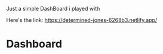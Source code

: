 Just a simple DashBoard i played with

Here's the link: https://determined-jones-6268b3.netlify.app/

# Dashboard
